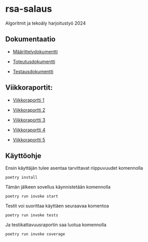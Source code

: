 # rsa-salaus

Algoritmit ja tekoäly harjoitustyö 2024

## Dokumentaatio

- [Määrittelydokumentti](https://github.com/evas3/rsa-salaus/blob/main/docs/maarittelydokumentti.md)

- [Toteutusdokumentti](https://github.com/evas3/rsa-salaus/blob/main/docs/toteutusdokumentti.md)

- [Testausdokumentti](https://github.com/evas3/rsa-salaus/blob/main/docs/testausdokumentti.md)

## Viikkoraportit:

- [Viikkoraportti 1](https://github.com/evas3/rsa-salaus/blob/main/docs/viikkoraportti1.md)

- [Viikkoraportti 2](https://github.com/evas3/rsa-salaus/blob/main/docs/viikkoraportti2.md)

- [Viikkoraportti 3](https://github.com/evas3/rsa-salaus/blob/main/docs/viikkoraportti3.md)

- [Viikkoraportti 4](https://github.com/evas3/rsa-salaus/blob/main/docs/viikkoraportti4.md)

- [Viikkoraportti 5](https://github.com/evas3/rsa-salaus/blob/main/docs/viikkoraportti5.md)

## Käyttöohje

Ensin käyttäjän tulee asentaa tarvittavat riippuvuudet komennolla

```poetry install```


Tämän jälkeen sovellus käynnistetään komennolla

```poetry run invoke start```


Testit voi suorittaa käyttäen seuraavaa komentoa

```poetry run invoke tests```


Ja testikattavuusraportin saa luotua komennolla

```poetry run invoke coverage```
